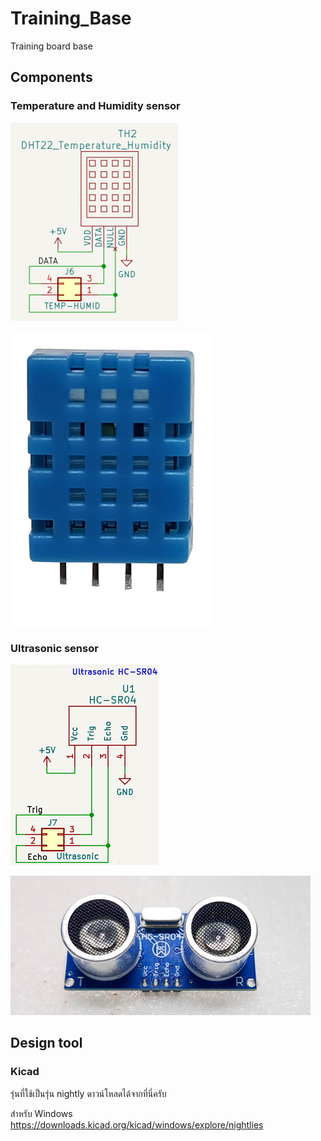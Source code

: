 # Training_Base
Training board base

## Components ##


### Temperature and Humidity sensor ###
 

![DHT22-sch](./Pictures/DHT22-sch.png) 

![DHT22-pic](./Pictures/DHT22-pic.png) 

### Ultrasonic sensor ###

![HC-SR04-sch](./Pictures/HC-SR04-sch.png) 
 
![HC-SR04-pic](./Pictures/HC-SR04-pic.jpg) 






## Design tool ##

### Kicad ### 
รุ่นที่ใช้เป็นรุ่น nightly ดาวน์โหลดได้จากที่นี่ครับ

สำหรับ Windows 
https://downloads.kicad.org/kicad/windows/explore/nightlies

